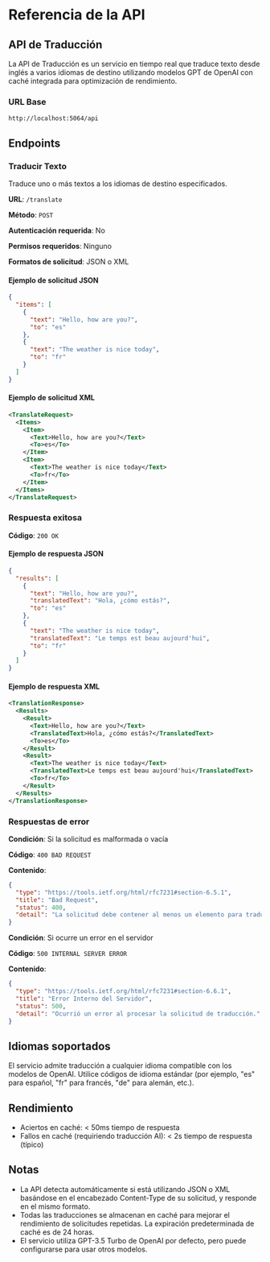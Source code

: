 # Referencia de la API

## API de Traducción

La API de Traducción es un servicio en tiempo real que traduce texto desde inglés a varios idiomas de destino utilizando modelos GPT de OpenAI con caché integrada para optimización de rendimiento.

### URL Base

```
http://localhost:5064/api
```

## Endpoints

### Traducir Texto

Traduce uno o más textos a los idiomas de destino especificados.

**URL**: `/translate`

**Método**: `POST`

**Autenticación requerida**: No

**Permisos requeridos**: Ninguno

**Formatos de solicitud**: JSON o XML

#### Ejemplo de solicitud JSON

```json
{
  "items": [
    {
      "text": "Hello, how are you?",
      "to": "es"
    },
    {
      "text": "The weather is nice today",
      "to": "fr"
    }
  ]
}
```

#### Ejemplo de solicitud XML

```xml
<TranslateRequest>
  <Items>
    <Item>
      <Text>Hello, how are you?</Text>
      <To>es</To>
    </Item>
    <Item>
      <Text>The weather is nice today</Text>
      <To>fr</To>
    </Item>
  </Items>
</TranslateRequest>
```

### Respuesta exitosa

**Código**: `200 OK`

#### Ejemplo de respuesta JSON

```json
{
  "results": [
    {
      "text": "Hello, how are you?",
      "translatedText": "Hola, ¿cómo estás?",
      "to": "es"
    },
    {
      "text": "The weather is nice today",
      "translatedText": "Le temps est beau aujourd'hui",
      "to": "fr"
    }
  ]
}
```

#### Ejemplo de respuesta XML

```xml
<TranslationResponse>
  <Results>
    <Result>
      <Text>Hello, how are you?</Text>
      <TranslatedText>Hola, ¿cómo estás?</TranslatedText>
      <To>es</To>
    </Result>
    <Result>
      <Text>The weather is nice today</Text>
      <TranslatedText>Le temps est beau aujourd'hui</TranslatedText>
      <To>fr</To>
    </Result>
  </Results>
</TranslationResponse>
```

### Respuestas de error

**Condición**: Si la solicitud es malformada o vacía

**Código**: `400 BAD REQUEST`

**Contenido**:

```json
{
  "type": "https://tools.ietf.org/html/rfc7231#section-6.5.1",
  "title": "Bad Request",
  "status": 400,
  "detail": "La solicitud debe contener al menos un elemento para traducir"
}
```

**Condición**: Si ocurre un error en el servidor

**Código**: `500 INTERNAL SERVER ERROR`

**Contenido**:

```json
{
  "type": "https://tools.ietf.org/html/rfc7231#section-6.6.1",
  "title": "Error Interno del Servidor",
  "status": 500,
  "detail": "Ocurrió un error al procesar la solicitud de traducción."
}
```

## Idiomas soportados

El servicio admite traducción a cualquier idioma compatible con los modelos de OpenAI. Utilice códigos de idioma estándar (por ejemplo, "es" para español, "fr" para francés, "de" para alemán, etc.).

## Rendimiento

- Aciertos en caché: < 50ms tiempo de respuesta
- Fallos en caché (requiriendo traducción AI): < 2s tiempo de respuesta (típico)

## Notas

- La API detecta automáticamente si está utilizando JSON o XML basándose en el encabezado Content-Type de su solicitud, y responde en el mismo formato.
- Todas las traducciones se almacenan en caché para mejorar el rendimiento de solicitudes repetidas. La expiración predeterminada de caché es de 24 horas.
- El servicio utiliza GPT-3.5 Turbo de OpenAI por defecto, pero puede configurarse para usar otros modelos. 